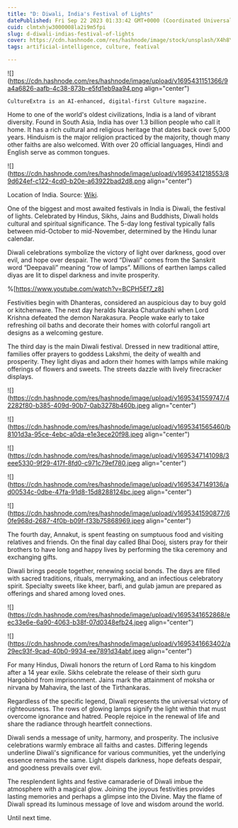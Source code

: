 ```yaml
---
title: "D: Diwali, India's Festival of Lights"
datePublished: Fri Sep 22 2023 01:33:42 GMT+0000 (Coordinated Universal Time)
cuid: clmtxhjw3000008la2i9m5fpi
slug: d-diwali-indias-festival-of-lights
cover: https://cdn.hashnode.com/res/hashnode/image/stock/unsplash/X4h8YNc7-1k/upload/f43a7bb0be081ff9b6e9d813b86482a0.jpeg
tags: artificial-intelligence, culture, featival

---
```


![](https://cdn.hashnode.com/res/hashnode/image/upload/v1695431151366/9a4a6826-aafb-4c38-873b-e5fd1eb9aa94.png align="center")

`CultureExtra is an AI-enhanced, digital-first Culture magazine.`

Home to one of the world's oldest civilizations, India is a land of vibrant diversity. Found in South Asia, India has over 1.3 billion people who call it home. It has a rich cultural and religious heritage that dates back over 5,000 years. Hinduism is the major religion practiced by the majority, though many other faiths are also welcomed. With over 20 official languages, Hindi and English serve as common tongues.

![](https://cdn.hashnode.com/res/hashnode/image/upload/v1695341218553/89d624ef-c122-4cd0-b20e-a63922bad2d8.png align="center")

Location of India. Source: [Wiki](https://commons.wikimedia.org/wiki/File:India_on_the_globe_%28India_centered%29.svg).

One of the biggest and most awaited festivals in India is Diwali, the festival of lights. Celebrated by Hindus, Sikhs, Jains and Buddhists, Diwali holds cultural and spiritual significance. The 5-day long festival typically falls between mid-October to mid-November, determined by the Hindu lunar calendar.

Diwali celebrations symbolize the victory of light over darkness, good over evil, and hope over despair. The word “Diwali” comes from the Sanskrit word “Deepavali” meaning “row of lamps”. Millions of earthen lamps called diyas are lit to dispel darkness and invite prosperity.

%[https://www.youtube.com/watch?v=BCPH5Ef7_z8] 

Festivities begin with Dhanteras, considered an auspicious day to buy gold or kitchenware. The next day heralds Naraka Chaturdashi when Lord Krishna defeated the demon Narakasura. People wake early to take refreshing oil baths and decorate their homes with colorful rangoli art designs as a welcoming gesture.

The third day is the main Diwali festival. Dressed in new traditional attire, families offer prayers to goddess Lakshmi, the deity of wealth and prosperity. They light diyas and adorn their homes with lamps while making offerings of flowers and sweets. The streets dazzle with lively firecracker displays.

![](https://cdn.hashnode.com/res/hashnode/image/upload/v1695341559747/42282f80-b385-409d-90b7-0ab3278b460b.jpeg align="center")

![](https://cdn.hashnode.com/res/hashnode/image/upload/v1695341565460/b8101d3a-95ce-4ebc-a0da-e1e3ece20f98.jpeg align="center")

![](https://cdn.hashnode.com/res/hashnode/image/upload/v1695347141098/3eee5330-9f29-417f-8fd0-c971c79ef780.jpeg align="center")

![](https://cdn.hashnode.com/res/hashnode/image/upload/v1695347149136/ad00534c-0dbe-47fa-91d8-15d8288124bc.jpeg align="center")

![](https://cdn.hashnode.com/res/hashnode/image/upload/v1695341590877/60fe968d-2687-4f0b-b09f-f33b75868969.jpeg align="center")

The fourth day, Annakut, is spent feasting on sumptuous food and visiting relatives and friends. On the final day called Bhai Dooj, sisters pray for their brothers to have long and happy lives by performing the tika ceremony and exchanging gifts.

Diwali brings people together, renewing social bonds. The days are filled with sacred traditions, rituals, merrymaking, and an infectious celebratory spirit. Specialty sweets like kheer, barfi, and gulab jamun are prepared as offerings and shared among loved ones.

![](https://cdn.hashnode.com/res/hashnode/image/upload/v1695341652868/eec33e6e-6a90-4063-b38f-07d0348efb24.jpeg align="center")

![](https://cdn.hashnode.com/res/hashnode/image/upload/v1695341663402/a29ec93f-9cad-40b0-9934-ee7891d34abf.jpeg align="center")

For many Hindus, Diwali honors the return of Lord Rama to his kingdom after a 14 year exile. Sikhs celebrate the release of their sixth guru Hargobind from imprisonment. Jains mark the attainment of moksha or nirvana by Mahavira, the last of the Tirthankaras.

Regardless of the specific legend, Diwali represents the universal victory of righteousness. The rows of glowing lamps signify the light within that must overcome ignorance and hatred. People rejoice in the renewal of life and share the radiance through heartfelt connections.

Diwali sends a message of unity, harmony, and prosperity. The inclusive celebrations warmly embrace all faiths and castes. Differing legends underline Diwali's significance for various communities, yet the underlying essence remains the same. Light dispels darkness, hope defeats despair, and goodness prevails over evil.

The resplendent lights and festive camaraderie of Diwali imbue the atmosphere with a magical glow. Joining the joyous festivities provides lasting memories and perhaps a glimpse into the Divine. May the flame of Diwali spread its luminous message of love and wisdom around the world.

Until next time.